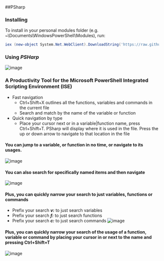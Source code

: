 ##PSharp

### Installing

To install in your personal modules folder (e.g. ~\Documents\WindowsPowerShell\Modules), run:

```powershell
iex (new-object System.Net.WebClient).DownloadString('https://raw.github.com/dfinke/PSharp/master/Install.ps1')
```

### Using *__PSHarp__*
![image](https://raw.github.com/dfinke/PSharp/master/images/UsingPSharp.gif)

### A Productivity Tool for the Microsoft PowerShell Integrated Scripting Environment (ISE)
* Fast navigation
	* Ctrl+Shift+X outlines all the functions, variables and commands in the current file
	* Search and match by the name of the variable or function
* Quick navigation by type
	* Place your cursor next or in a variable|function name, press Ctrl+Shift+T. PSharp will display where it is used in the file. Press the up or down arrow to navigate to that location in the file  

#### You can jump to a variable, or function in no time, or navigate to its usages.
![image](https://raw.github.com/dfinke/PSharp/master/images/Navigate.png)

#### You can also search for specifically named items and then navigate
![image](https://raw.github.com/dfinke/PSharp/master/images/SearchThenNavigate.png)

#### Plus, you can quickly narrow your search to just variables, functions or commands
* Prefix your search *__v:__* to just search variables
* Prefix your search *__f:__* to just search functions
* Prefix your search *__c:__* to just search commands
![image](https://raw.github.com/dfinke/PSharp/master/images/SearchVariables.png)

#### Plus, you can quickly narrow your search of the usage of a function, variable or command by placing your cursor in or next to the name and pressing Ctrl+Shift+T

![image](https://raw.github.com/dfinke/PSharp/master/images/SearchContext.png)